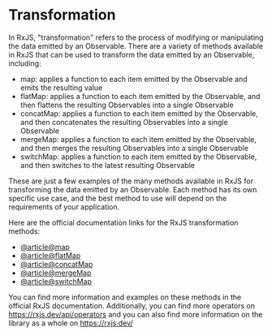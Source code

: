 # Transformation

In RxJS, "transformation" refers to the process of modifying or manipulating the data emitted by an Observable. There are a variety of methods available in RxJS that can be used to transform the data emitted by an Observable, including:

- map: applies a function to each item emitted by the Observable and emits the resulting value
- flatMap: applies a function to each item emitted by the Observable, and then flattens the resulting Observables into a single Observable
- concatMap: applies a function to each item emitted by the Observable, and then concatenates the resulting Observables into a single Observable
- mergeMap: applies a function to each item emitted by the Observable, and then merges the resulting Observables into a single Observable
- switchMap: applies a function to each item emitted by the Observable, and then switches to the latest resulting Observable

These are just a few examples of the many methods available in RxJS for transforming the data emitted by an Observable. Each method has its own specific use case, and the best method to use will depend on the requirements of your application.

Here are the official documentation links for the RxJS transformation methods:

- [@article@map](https://rxjs.dev/api/operators/map)
- [@article@flatMap](https://rxjs.dev/api/operators/flatMap)
- [@article@concatMap](https://rxjs.dev/api/operators/concatMap)
- [@article@mergeMap](https://rxjs.dev/api/operators/mergeMap)
- [@article@switchMap](https://rxjs.dev/api/operators/switchMap)

You can find more information and examples on these methods in the official RxJS documentation. Additionally, you can find more operators on https://rxjs.dev/api/operators and you can also find more information on the library as a whole on https://rxjs.dev/
